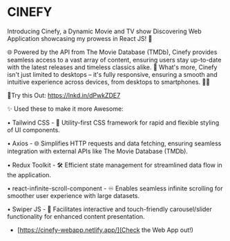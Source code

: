 # CINEFY

Introducing Cinefy, a Dynamic Movie and TV show Discovering Web Application showcasing my prowess in React JS! 🚀

🌐 Powered by the API from The Movie Database (TMDb), Cinefy provides seamless access to a vast array of content, ensuring users stay up-to-date with the latest releases and timeless classics alike. 📱 What's more, Cinefy isn't just limited to desktops – it's fully responsive, ensuring a smooth and intuitive experience across devices, from desktops to smartphones. 📱💨

🌟Try this Out: https://lnkd.in/dPwkZDE7


✨ Used these to make it more Awesome:

• Tailwind CSS - 🎨 Utility-first CSS framework for rapid and flexible styling of UI components.

• Axios - 🌐 Simplifies HTTP requests and data fetching, ensuring seamless integration with external APIs like The Movie Database (TMDb).

• Redux Toolkit - 🛠️ Efficient state management for streamlined data flow in the application.

• react-infinite-scroll-component - ♾️ Enables seamless infinite scrolling for smoother user experience with large datasets.

• Swiper JS - 🔄 Facilitates interactive and touch-friendly carousel/slider functionality for enhanced content presentation.

- [https://cinefy-webapp.netlify.app/](Check the Web App out!)
